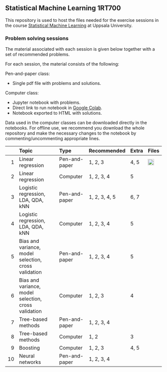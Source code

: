 ## Statistical Machine Learning 1RT700

This repository is used to host the files needed for the exercise sessions in the course [Statistical Machine Learning](http://www.it.uu.se/edu/course/homepage/sml) at Uppsala University.

### Problem solving sessions
The material associated with each session is given below together with a set of recommended problems.

For each session, the material consists of the following:

Pen-and-paper class:
* Single pdf file with problems and solutions.

Computer class:
* Jupyter notebook with problems.
* Direct link to run notebook in [Google Colab](https://colab.research.google.com/).
* Notebook exported to HTML with solutions.

Data used in the computer classes can be downloaded directly in the notebooks.
For offline use, we recommend you download the whole repository and make the necessary changes to the notebook by commenting/uncommenting appropriate lines.

|    | Topic                                                | Type          | Recommended   | Extra | Files |
|---:|:-----------------------------------------------------|:--------------|:--------------|:------|:------| 
| 1  | Linear regression                                    | Pen-and-paper | 1, 2, 3       | 4, 5  | <a href="https://uu-sml.github.io/course-sml-public/exercises/SML-ex_session1.pdf"  ><img src="https://upload.wikimedia.org/wikipedia/commons/8/87/PDF_file_icon.svg" alt="PDF"      title="Download pdf"      width="20" /></a>|
| 2  | Linear regression                                    | Computer      | 1, 2, 3, 4    | 5     | <!--<a href="https://uu-sml.github.io/course-sml-public/exercises/SML-ex_session2.ipynb"><img src="https://upload.wikimedia.org/wikipedia/commons/3/38/Jupyter_logo.svg"  alt="Notebook" title="Download notebook" width="20" /></a> [![Open In Colab](https://colab.research.google.com/assets/colab-badge.svg)](https://colab.research.google.com/github/uu-sml/course-sml-public/blob/master/exercises/SML-ex_session2.ipynb) <a href="https://uu-sml.github.io/course-sml-public/exercises/solutions/SML-ex-sol_session2.html">Solutions</a> -->|
| 3  | Logistic regression, LDA, QDA, kNN                   | Pen-and-paper | 1, 2, 3, 4, 5 | 6, 7  | <!--<a href="https://uu-sml.github.io/course-sml-public/exercises/SML-ex_session3.pdf"  ><img src="https://upload.wikimedia.org/wikipedia/commons/8/87/PDF_file_icon.svg" alt="PDF"      title="Download pdf"      width="20" /></a> -->|
| 4  | Logistic regression, LDA, QDA, kNN                   | Computer      | 1, 2, 3, 4    | 5     | <!--<a href="https://uu-sml.github.io/course-sml-public/exercises/SML-ex_session4.ipynb"><img src="https://upload.wikimedia.org/wikipedia/commons/3/38/Jupyter_logo.svg"  alt="Notebook" title="Download notebook" width="20" /></a> [![Open In Colab](https://colab.research.google.com/assets/colab-badge.svg)](https://colab.research.google.com/github/uu-sml/course-sml-public/blob/master/exercises/SML-ex_session4.ipynb) <a href="https://uu-sml.github.io/course-sml-public/exercises/solutions/SML-ex-sol_session4.html">Solutions</a> -->|
| 5  | Bias and variance, model selection, cross validation | Pen-and-paper | 1, 2, 3, 4    | 5     | <!--<a href="https://uu-sml.github.io/course-sml-public/exercises/SML-ex_session5.pdf"  ><img src="https://upload.wikimedia.org/wikipedia/commons/8/87/PDF_file_icon.svg" alt="PDF"      title="Download pdf"      width="20" /></a> -->|
| 6  | Bias and variance, model selection, cross validation | Computer      | 1, 2, 3       | 4     | <!--<a href="https://uu-sml.github.io/course-sml-public/exercises/SML-ex_session6.ipynb"><img src="https://upload.wikimedia.org/wikipedia/commons/3/38/Jupyter_logo.svg"  alt="Notebook" title="Download notebook" width="20" /></a> [![Open In Colab](https://colab.research.google.com/assets/colab-badge.svg)](https://colab.research.google.com/github/uu-sml/course-sml-public/blob/master/exercises/SML-ex_session6.ipynb) <a href="https://uu-sml.github.io/course-sml-public/exercises/solutions/SML-ex-sol_session6.html">Solutions</a> -->|
| 7  | Tree-based methods                                   | Pen-and-paper | 1, 2, 3, 4    |       | <!--<a href="https://uu-sml.github.io/course-sml-public/exercises/SML-ex_session7.pdf"  ><img src="https://upload.wikimedia.org/wikipedia/commons/8/87/PDF_file_icon.svg" alt="PDF"      title="Download pdf"      width="20" /></a> -->|
| 8  | Tree-based methods                                   | Computer      | 1, 2          | 3     | <!--<a href="https://uu-sml.github.io/course-sml-public/exercises/SML-ex_session8.ipynb"><img src="https://upload.wikimedia.org/wikipedia/commons/3/38/Jupyter_logo.svg"  alt="Notebook" title="Download notebook" width="20" /></a> [![Open In Colab](https://colab.research.google.com/assets/colab-badge.svg)](https://colab.research.google.com/github/uu-sml/course-sml-public/blob/master/exercises/SML-ex_session8.ipynb) <a href="https://uu-sml.github.io/course-sml-public/exercises/solutions/SML-ex-sol_session8.html">Solutions</a> -->|
| 9  | Boosting                                             | Computer      | 1, 2, 3       | 4, 5  | <!--<a href="https://uu-sml.github.io/course-sml-public/exercises/SML-ex_session9.ipynb"><img src="https://upload.wikimedia.org/wikipedia/commons/3/38/Jupyter_logo.svg"  alt="Notebook" title="Download notebook" width="20" /></a> [![Open In Colab](https://colab.research.google.com/assets/colab-badge.svg)](https://colab.research.google.com/github/uu-sml/course-sml-public/blob/master/exercises/SML-ex_session9.ipynb) <a href="https://uu-sml.github.io/course-sml-public/exercises/solutions/SML-ex-sol_session9.html">Solutions</a> -->|
| 10 | Neural networks                                      | Pen-and-paper | 1, 2, 3, 4    |       | <!--<a href="https://uu-sml.github.io/course-sml-public/exercises/SML-ex_session10.pdf" ><img src="https://upload.wikimedia.org/wikipedia/commons/8/87/PDF_file_icon.svg" alt="PDF"      title="Download pdf"      width="20" /></a> -->|
